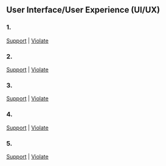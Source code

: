 ## User Interface/User Experience (UI/UX)

### 1.


[Support](http://github.com) |
[Violate](http://github.com)

### 2.


[Support](http://github.com) |
[Violate](http://github.com)

### 3.


[Support](http://github.com) |
[Violate](http://github.com)

### 4.


[Support](http://github.com) |
[Violate](http://github.com)

### 5.


[Support](http://github.com) |
[Violate](http://github.com)
